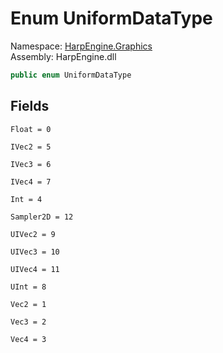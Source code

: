 # <a id="HarpEngine_Graphics_UniformDataType"></a> Enum UniformDataType

Namespace: [HarpEngine.Graphics](HarpEngine.Graphics.md)  
Assembly: HarpEngine.dll  

```csharp
public enum UniformDataType
```

## Fields

`Float = 0` 

`IVec2 = 5` 

`IVec3 = 6` 

`IVec4 = 7` 

`Int = 4` 

`Sampler2D = 12` 

`UIVec2 = 9` 

`UIVec3 = 10` 

`UIVec4 = 11` 

`UInt = 8` 

`Vec2 = 1` 

`Vec3 = 2` 

`Vec4 = 3` 

